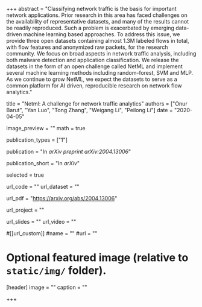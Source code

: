 +++
abstract = "Classifying network traffic is the basis for important network applications. Prior research in this area has faced challenges on the availability of representative datasets, and many of the results cannot be readily reproduced. Such a problem is exacerbated by emerging data-driven machine learning based approaches. To address this issue, we provide three open datasets containing almost 1.3M labeled flows in total, with flow features and anonymized raw packets, for the research community. We focus on broad aspects in network traffic analysis, including both malware detection and application classification. We release the datasets in the form of an open challenge called NetML and implement several machine learning methods including random-forest, SVM and MLP. As we continue to grow NetML, we expect the datasets to serve as a common platform for AI driven, reproducible research on network flow analytics."

title = "Netml: A challenge for network traffic analytics"
authors = ["Onur Barut", "Yan Luo", "Tong Zhang", "Weigang Li", "Peilong Li"]
date = "2020-04-05"

image_preview = ""
math = true

publication_types = ["1"]

publication = "In *arXiv preprint arXiv:2004.13006*"

publication_short = "In *arXiv*"

selected = true

url_code = ""
url_dataset = ""

url_pdf = "https://arxiv.org/abs/2004.13006"

url_project = ""

url_slides = ""
url_video = ""

#[[url_custom]]
#name = ""
#url = ""

# Optional featured image (relative to `static/img/` folder).
[header]
image = ""
caption = ""

+++
